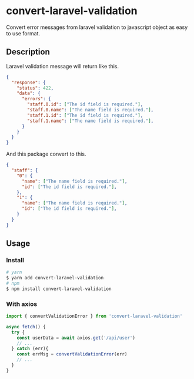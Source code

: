 # convert-laravel-validation

Convert error messages from laravel validation to javascript object as easy to use format.

## Description

Laravel validation message will return like this.

```json
{
  "response": {
    "status": 422,
    "data": {
      "errors": {
        "staff.0.id": ["The id field is required."],
        "staff.0.name": ["The name field is required."],
        "staff.1.id": ["The id field is required."],
        "staff.1.name": ["The name field is required."],
      }
    }
  }
}
```

And this package convert to this.

```json
{
  "staff": {
    "0": {
      "name": ["The name field is required."],
      "id": ["The id field is required."],
    },
    "1": {
      "name": ["The name field is required."],
      "id": ["The id field is required."],
    }
  }
}
```

## Usage

### Install

```bash
# yarn
$ yarn add convert-laravel-validation
# npm
$ npm install convert-laravel-validation
```

### With axios

```js
import { convertValidationError } from 'convert-laravel-validation'

async fetch() {
  try {
    const userData = await axios.get('/api/user')
    // ...
  } catch (err){
    const errMsg = convertValidationError(err)
    // ...
  }
}
```

